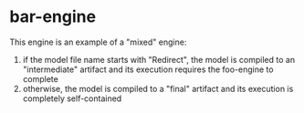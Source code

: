 bar-engine
==========

This engine is an example of a "mixed" engine:

1. if the model file name starts with "Redirect", the model is compiled to an "intermediate" artifact and its execution
   requires the foo-engine to complete
2. otherwise, the model is compiled to a "final" artifact and its execution is completely self-contained